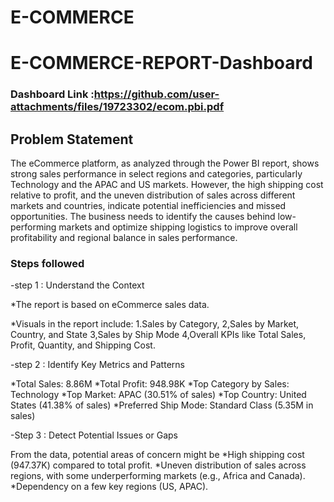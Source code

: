 #  E-COMMERCE

#  E-COMMERCE-REPORT-Dashboard

### Dashboard Link :https://github.com/user-attachments/files/19723302/ecom.pbi.pdf

## Problem Statement

The eCommerce platform, as analyzed through the Power BI report, shows strong sales performance in select regions and categories, particularly Technology and the APAC and US markets. However, the high shipping cost relative to profit, and the uneven distribution of sales across different markets and countries, indicate potential inefficiencies and missed opportunities. The business needs to identify the causes behind low-performing markets and optimize shipping logistics to improve overall profitability and regional balance in sales performance.


### Steps followed 


-step 1 : Understand the Context

*The report is based on eCommerce sales data.

*Visuals in the report include: 
1.Sales by Category,
2,Sales by Market, Country, and State
3,Sales by Ship Mode
4,Overall KPIs like Total Sales, Profit, Quantity, and Shipping Cost.

-step 2 : Identify Key Metrics and Patterns

*Total Sales: 8.86M
*Total Profit: 948.98K
*Top Category by Sales: Technology
*Top Market: APAC (30.51% of sales)
*Top Country: United States (41.38% of sales)
*Preferred Ship Mode: Standard Class (5.35M in sales)

-Step 3 : Detect Potential Issues or Gaps

From the data, potential areas of concern might be
*High shipping cost (947.37K) compared to total profit.
*Uneven distribution of sales across regions, with some underperforming markets (e.g., Africa and Canada).
*Dependency on a few key regions (US, APAC).



 


